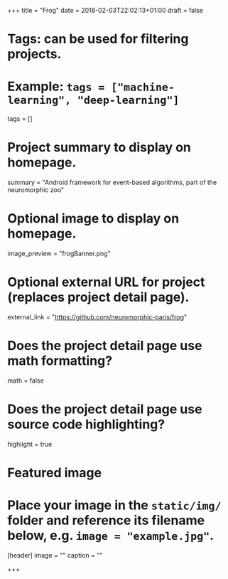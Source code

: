 +++
title = "Frog"
date = 2018-02-03T22:02:13+01:00
draft = false

# Tags: can be used for filtering projects.
# Example: `tags = ["machine-learning", "deep-learning"]`
tags = []

# Project summary to display on homepage.
summary = "Android framework for event-based algorithms, part of the neuromorphic zoo"

# Optional image to display on homepage.
image_preview = "frogBanner.png"

# Optional external URL for project (replaces project detail page).
external_link = "https://github.com/neuromorphic-paris/frog"

# Does the project detail page use math formatting?
math = false

# Does the project detail page use source code highlighting?
highlight = true

# Featured image
# Place your image in the `static/img/` folder and reference its filename below, e.g. `image = "example.jpg"`.
[header]
image = ""
caption = ""

+++
